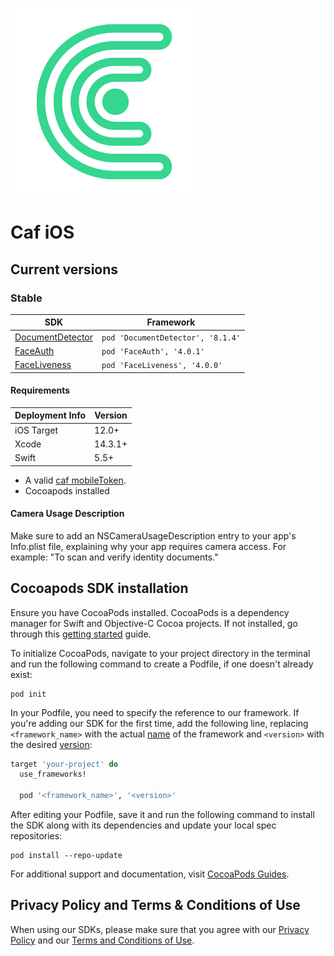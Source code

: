 ![Caf](https://github.com/combateafraude/iOS/raw/main/images/caf_icon.png)

# Caf iOS

## Current versions

### Stable

| SDK | Framework |
| ------- | ------------- |
| [DocumentDetector](https://docs.caf.io/sdks/ios/getting-started/documentdetector) | `pod 'DocumentDetector', '8.1.4'` |
| [FaceAuth](https://docs.caf.io/sdks/ios/getting-started/faceliveness) | `pod 'FaceAuth', '4.0.1'` |
| [FaceLiveness](https://docs.caf.io/sdks/ios/getting-started/faceliveness) | `pod 'FaceLiveness', '4.0.0'` |

#### Requirements

| Deployment Info | Version |
| --------------- | ------- |
| iOS Target | 12.0+ |
| Xcode | 14.3.1+ |
| Swift | 5.5+ |

- A valid [caf mobileToken](https://docs.caf.io/sdks/access-token).
- Cocoapods installed

#### Camera Usage Description

Make sure to add an NSCameraUsageDescription entry to your app's Info.plist file, explaining why your app requires camera access. For example: "To scan and verify identity documents."

## Cocoapods SDK installation

Ensure you have CocoaPods installed. CocoaPods is a dependency manager for Swift and Objective-C Cocoa projects. If not installed, go through this [getting started](https://guides.cocoapods.org/using/getting-started.html) guide.

To initialize CocoaPods, navigate to your project directory in the terminal and run the following command to create a Podfile, if one doesn't already exist:

```console
pod init
```

In your Podfile, you need to specify the reference to our framework. If you're adding our SDK for the first time, add the following line, replacing `<framework_name>` with the actual [name](#stable) of the framework and `<version>` with the desired [version](#stable):

```ruby
target 'your-project' do
  use_frameworks!

  pod '<framework_name>', '<version>'
```

After editing your Podfile, save it and run the following command to install the SDK along with its dependencies and update your local spec repositories:

```console
pod install --repo-update
```

For additional support and documentation, visit [CocoaPods Guides](https://guides.cocoapods.org).

## Privacy Policy and Terms & Conditions of Use

When using our SDKs, please make sure that you agree with our [Privacy Policy](https://en.caf.io/politicas/politicas-de-privacidade) and our [Terms and Conditions of Use](https://en.caf.io/politicas/termos-e-condicoes-de-uso).